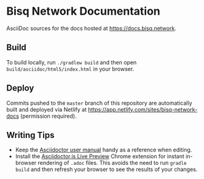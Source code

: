 # Bisq Network Documentation

AsciiDoc sources for the docs hosted at <https://docs.bisq.network>.

## Build

To build locally, run `./gradlew build` and then open `build/asciidoc/html5/index.html` in your browser.

## Deploy

Commits pushed to the `master` branch of this repository are automatically built and deployed via Netlify at <https://app.netlify.com/sites/bisq-network-docs> (permission required).

## Writing Tips

 - Keep the [Asciidoctor user manual][1] handy as a reference when editing.
 - Install the [Asciidoctor.js Live Preview][2] Chrome extension for instant in-browser rendering of `.adoc` files. This avoids the need to run `gradle build` and then refresh your browser to see the results of your changes.

[1]: https://asciidoctor.org/docs/user-manual
[2]: https://chrome.google.com/webstore/detail/livereload/jnihajbhpnppcggbcgedagnkighmdlei
